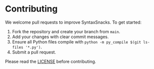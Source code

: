# Contributing

We welcome pull requests to improve SyntaxSnacks. To get started:

1. Fork the repository and create your branch from `main`.
2. Add your changes with clear commit messages.
3. Ensure all Python files compile with `python -m py_compile $(git ls-files '*.py')`.
4. Submit a pull request.

Please read the [LICENSE](LICENSE) before contributing.
